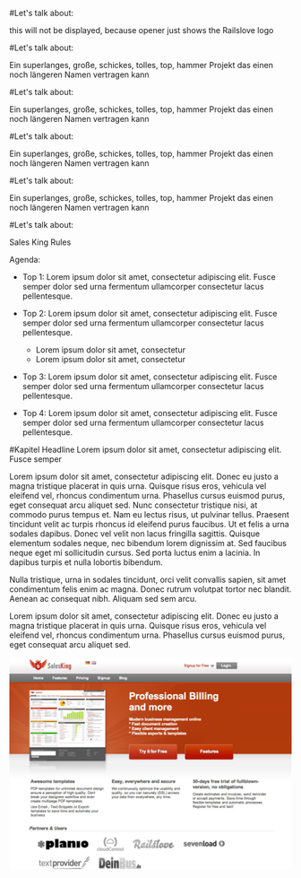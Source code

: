 <!SLIDE opener>

#Let's talk about:

this will not be displayed, because opener just shows the Railslove logo

<!SLIDE callout logo>

#Let's talk about:

Ein superlanges, große, schickes, tolles, top, hammer Projekt das einen noch längeren Namen vertragen kann

<!SLIDE callout orange logo>

#Let's talk about:

Ein superlanges, große, schickes, tolles, top, hammer Projekt das einen noch längeren Namen vertragen kann

<!SLIDE callout cyan>

#Let's talk about:

Ein superlanges, große, schickes, tolles, top, hammer Projekt das einen noch längeren Namen vertragen kann

<!SLIDE callout lila>

#Let's talk about:

Ein superlanges, große, schickes, tolles, top, hammer Projekt das einen noch längeren Namen vertragen kann

<!SLIDE callout sk-red>

#Let's talk about:

Sales King Rules

<!SLIDE>

Agenda:

* Top 1: Lorem ipsum dolor sit amet, consectetur adipiscing elit. Fusce semper dolor sed urna fermentum ullamcorper consectetur lacus pellentesque.

* Top 2: Lorem ipsum dolor sit amet, consectetur adipiscing elit. Fusce semper dolor sed urna fermentum ullamcorper consectetur lacus pellentesque.
  * Lorem ipsum dolor sit amet, consectetur
  * Lorem ipsum dolor sit amet, consectetur

* Top 3: Lorem ipsum dolor sit amet, consectetur adipiscing elit. Fusce semper dolor sed urna fermentum ullamcorper consectetur lacus pellentesque.

* Top 4: Lorem ipsum dolor sit amet, consectetur adipiscing elit. Fusce semper dolor sed urna fermentum ullamcorper consectetur lacus pellentesque.

<!SLIDE>

#Kapitel Headline Lorem ipsum dolor sit amet, consectetur adipiscing elit. Fusce semper

Lorem ipsum dolor sit amet, consectetur adipiscing elit. Donec eu justo a magna tristique placerat in quis urna. Quisque risus eros, vehicula vel eleifend vel, rhoncus condimentum urna. Phasellus cursus euismod purus, eget consequat arcu aliquet sed. Nunc consectetur tristique nisi, at commodo purus tempus et. Nam eu lectus risus, ut pulvinar tellus. Praesent tincidunt velit ac turpis rhoncus id eleifend purus faucibus. Ut et felis a urna sodales dapibus. Donec vel velit non lacus fringilla sagittis. Quisque elementum sodales neque, nec bibendum lorem dignissim at. Sed faucibus neque eget mi sollicitudin cursus. Sed porta luctus enim a lacinia. In dapibus turpis et nulla lobortis bibendum.

Nulla tristique, urna in sodales tincidunt, orci velit convallis sapien, sit amet condimentum felis enim ac magna. Donec rutrum volutpat tortor nec blandit. Aenean ac consequat nibh. Aliquam sed sem arcu.

<!SLIDE chapter-opener>

Lorem ipsum dolor sit amet, consectetur adipiscing elit. Donec eu justo a magna tristique placerat in quis urna. Quisque risus eros, vehicula vel eleifend vel, rhoncus condimentum urna. Phasellus cursus euismod purus, eget consequat arcu aliquet sed.

<!SLIDE full-page-image>

<img src="salesking.jpg" title="Lange tolle super fetter Bildbeschreibung" />